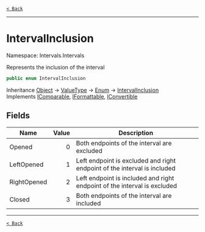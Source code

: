 [`< Back`](./)

---

# IntervalInclusion

Namespace: Intervals.Intervals

Represents the inclusion of the interval

```csharp
public enum IntervalInclusion
```

Inheritance [Object](https://docs.microsoft.com/en-us/dotnet/api/system.object) → [ValueType](https://docs.microsoft.com/en-us/dotnet/api/system.valuetype) → [Enum](https://docs.microsoft.com/en-us/dotnet/api/system.enum) → [IntervalInclusion](intervals.intervals.intervalinclusion)<br>
Implements [IComparable](https://docs.microsoft.com/en-us/dotnet/api/system.icomparable), [IFormattable](https://docs.microsoft.com/en-us/dotnet/api/system.iformattable), [IConvertible](https://docs.microsoft.com/en-us/dotnet/api/system.iconvertible)

## Fields

| Name | Value | Description |
| --- | --: | --- |
| Opened | 0 | Both endpoints of the interval are excluded |
| LeftOpened | 1 | Left endpoint is excluded and right endpoint of the interval is included |
| RightOpened | 2 | Left endpoint is included and right endpoint of the interval is excluded |
| Closed | 3 | Both endpoints of the interval are included |

---

[`< Back`](./)
